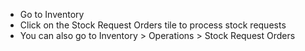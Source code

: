 - Go to Inventory
- Click on the Stock Request Orders tile to process stock requests
- You can also go to Inventory \> Operations \> Stock Request Orders
